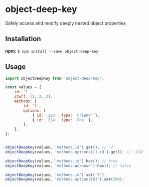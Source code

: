 # object-deep-key
Safely access and modify deeply nested object properties

## Installation
**npm:** `$ npm install --save object-deep-key`

## Usage

```javascript
import objectDeepKey from 'object-deep-key';

const values = {
    id: '1',
    stuff: [1, 2, 3],
    methods: {
        id: '2',
        options: [
            { id: '123', type: 'Friend' },
            { id: '224', type: 'Foe' },
        ],
    },
};


objectDeepKey(values, 'methods.id').get(); // '2'
objectDeepKey(values, 'methods.options[1].id').get(); // '224'

objectDeepKey(values, 'methods.id').has(); // true
objectDeepKey(values, 'methods.unknown').has(); // false

objectDeepKey(values, 'methods.id').set('3');
objectDeepKey(values, 'methods.options[0]').set(200);
```
